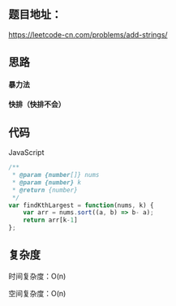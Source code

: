 ## 题目地址：

https://leetcode-cn.com/problems/add-strings/



## 思路

#### 暴力法

#### 快排（快排不会）



## 代码

JavaScript

```javascript
/**
 * @param {number[]} nums
 * @param {number} k
 * @return {number}
 */
var findKthLargest = function(nums, k) {
    var arr = nums.sort((a, b) => b- a);
    return arr[k-1]
};
```



## 复杂度

时间复杂度：O(n)

空间复杂度：O(n)
